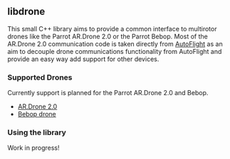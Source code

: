 ## libdrone

This small C++ library aims to provide a common interface to multirotor drones like the Parrot AR.Drone 2.0 or the Parrot Bebop.
Most of the AR.Drone 2.0 communication code is taken directly from [AutoFlight](http://electronics.kitchen/autoflight) as an aim to decouple drone communications functionality from AutoFlight and provide an easy way add support for other devices.

### Supported Drones
Currently support is planned for the Parrot AR.Drone 2.0 and Bebop.
* [AR.Drone 2.0](http://ardrone2.parrot.com)
* [Bebop drone](http://www.parrot.com/usa/products/bebop-drone/)

### Using the library

Work in progress!
